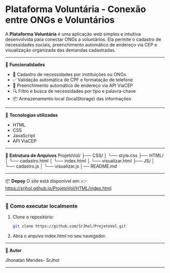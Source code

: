 # Plataforma Voluntária - Conexão entre ONGs e Voluntários

A **Plataforma Voluntária** é uma aplicação web simples e intuitiva desenvolvida para conectar ONGs a voluntários. Ela permite o cadastro de necessidades sociais, preenchimento automático de endereço via CEP e visualização organizada das demandas cadastradas.

---

🌟 **Funcionalidades**

- 📝 Cadastro de necessidades por instituições ou ONGs  
- ✅ Validação automática de CPF e formatação de telefone  
- 📍 Preenchimento automático de endereço via API ViaCEP  
- 🔍 Filtro e busca de necessidades por tipo e palavra-chave  
- 📦 Armazenamento local (localStorage) das informações  

---

📁 **Tecnologias utilizadas**

- HTML  
- CSS  
- JavaScript  
- API ViaCEP  

---

📂 **Estrutura de Arquivos**
ProjetoVol/
├── CSS/
│ └── style.css
├── HTML/
│ └── cadastro.html
│ └── index.html
│ └── visualizar.html
├── JS/
│ └── cadastro.js
│ └── visualizar.js
│── README.md

---

📦 **Depoy**
O site está disponível em: 👉 https://srjhol.github.io/ProjetoVol/HTML/index.html


---


### 🚀 **Como executar localmente**

1. Clone o repositório:
   ```bash
   git clone https://github.com/SrJhol/ProjetoVol.git

2. Abra o arquivo index.html no seu navegador.
---

👥 **Autor**

Jhonatan Mendes- SrJhol


---









